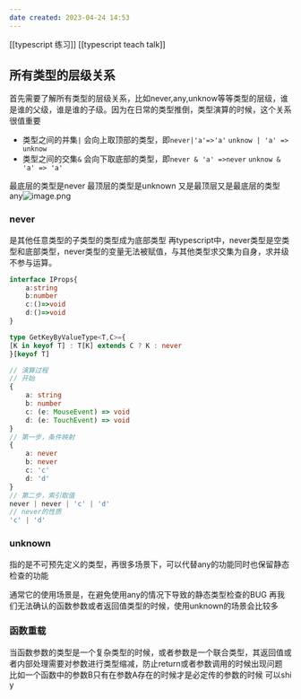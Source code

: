 ```yaml
---
date created: 2023-04-24 14:53
---
```


[[typescript 练习]]   [[typescript teach talk]]

## 所有类型的层级关系

首先需要了解所有类型的层级关系，比如never,any,unknow等等类型的层级，谁是谁的父级，谁是谁的子级。因为在日常的类型推倒，类型演算的时候，这个关系很值重要

- 类型之间的并集`|` 会向上取顶部的类型，即`never|'a'=>'a'`  `unknow | 'a' => unknow`
- 类型之间的交集`&` 会向下取底部的类型，即`never & 'a' =>never` `unknow & 'a' => 'a'`

最底层的类型是never 最顶层的类型是unknown 又是最顶层又是最底层的类型any![image.png](https://p3-juejin.byteimg.com/tos-cn-i-k3u1fbpfcp/2b639e1765924e39a439b87831966c5d~tplv-k3u1fbpfcp-zoom-in-crop-mark:1512:0:0:0.awebp)

### never

是其他任意类型的子类型的类型成为底部类型
再typescript中，never类型是空类型和底部类型，never类型的变量无法被赋值，与其他类型求交集为自身，求并级不参与运算。

```typescript
interface IProps{
	a:string
	b:number
	c:()=>void
	d:()=>void
}

type GetKeyByValueType<T,C>={
[K in keyof T] : T[K] extends C ? K : never
}[keyof T]

// 演算过程
// 开始
{
    a: string
    b: number
    c: (e: MouseEvent) => void
    d: (e: TouchEvent) => void
}
// 第一步，条件映射
{
    a: never
    b: never
    c: 'c'
    d: 'd'
}
// 第二步，索引取值
never | never | 'c' | 'd'
// never的性质
'c' | 'd'

```

### unknown

指的是不可预先定义的类型，再很多场景下，可以代替any的功能同时也保留静态检查的功能

通常它的使用场景是，在避免使用any的情况下导致的静态类型检查的BUG
再我们无法确认的函数参数或者返回值类型的时候，使用unknown的场景会比较多

### 函数重载

当函数参数的类型是一个复杂类型的时候，或者参数是一个联合类型，其返回值或者内部处理需要对参数进行类型缩减，防止return或者参数调用的时候出现问题
比如一个函数中的参数B只有在参数A存在的时候才是必定传的参数的时候 可以shi y